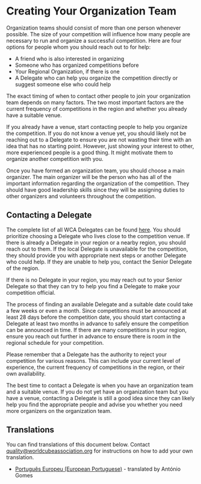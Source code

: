 # Creating Your Organization Team

Organization teams should consist of more than one person whenever possible. The size of your competition will influence how many people are necessary to run and organize a successful competition. Here are four options for people whom you should reach out to for help:

- A friend who is also interested in organizing
- Someone who has organized competitions before
- Your Regional Organization, if there is one
- A Delegate who can help you organize the competition directly or suggest someone else who could help

The exact timing of when to contact other people to join your organization team depends on many factors. The two most important factors are the current frequency of competitions in the region and whether you already have a suitable venue.

If you already have a venue, start contacting people to help you organize the competition. If you do not know a venue yet, you should likely not be reaching out to a Delegate to ensure you are not wasting their time with an idea that has no starting point. However, just showing your interest to other, more experienced people is a good thing. It might motivate them to organize another competition with you.

Once you have formed an organization team, you should choose a main organizer. The main organizer will be the person who has all of the important information regarding the organization of the competition. They should have good leadership skills since they will be assigning duties to other organizers and volunteers throughout the competition.

## Contacting a Delegate

The complete list of all WCA Delegates can be found [here](wca{Delegates}). You should prioritize choosing a Delegate who lives close to the competition venue. If there is already a Delegate in your region or a nearby region, you should reach out to them. If the local Delegate is unavailable for the competition, they should provide you with appropriate next steps or another Delegate who could help. If they are unable to help you, contact the Senior Delegate of the region.

If there is no Delegate in your region, you may reach out to your Senior Delegate so that they can try to help you find a Delegate to make your competition official.

The process of finding an available Delegate and a suitable date could take a few weeks or even a month. Since competitions must be announced at least 28 days before the competition date, you should start contacting a Delegate at least two months in advance to safely ensure the competition can be announced in time. If there are many competitions in your region, ensure you reach out further in advance to ensure there is room in the regional schedule for your competition.

Please remember that a Delegate has the authority to reject your competition for various reasons. This can include your current level of experience, the current frequency of competitions in the region, or their own availability.

The best time to contact a Delegate is when you have an organization team and a suitable venue. If you do not yet have an organization team but you have a venue, contacting a Delegate is still a good idea since they can likely help you find the appropriate people and advise you whether you need more organizers on the organization team.

<div class="spacer"></div>

## Translations

You can find translations of this document below. Contact [quality@worldcubeassociation.org](mailto:quality@worldcubeassociation.org) for instructions on how to add your own translation.

- [Português Europeu (European Portuguese)](wcadoc{edudoc/organizer-guidelines/pt/orga-team-Delegate.pdf}) - translated by António Gomes
